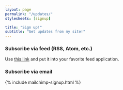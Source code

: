 ```yaml
---
layout: page
permalink: "/updates/"
stylesheets: [signup]

title: "Sign up!"
subtitle: "Get updates from my site!"
---
```

<div id="signup_feed" class="refbox">
<h3 class="refbox-header">Subscribe via feed (RSS, Atom, etc.)</h3>
<div class="refbox-content">
Use <a href="/feeds/feed-{{page.lang}}.xml">this link</a> and put it into your favorite feed application.
</div>
</div>

<div id="signup_email" class="refbox">
<h3 class="refbox-header">Subscribe via email</h3>
{% include mailchimp-signup.html %}
</div>